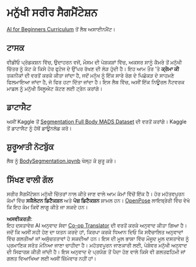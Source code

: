 <!--
CO_OP_TRANSLATOR_METADATA:
{
  "original_hash": "365f0decfe0f47b460bbde8227c5009d",
  "translation_date": "2025-08-26T09:12:52+00:00",
  "source_file": "lessons/4-ComputerVision/12-Segmentation/lab/README.md",
  "language_code": "pa"
}
-->
# ਮਨੁੱਖੀ ਸਰੀਰ ਸੈਗਮੈਂਟੇਸ਼ਨ

[AI for Beginners Curriculum](https://github.com/microsoft/ai-for-beginners) ਤੋਂ ਲੈਬ ਅਸਾਈਨਮੈਂਟ।

## ਟਾਸਕ

ਵੀਡੀਓ ਪ੍ਰੋਡਕਸ਼ਨ ਵਿੱਚ, ਉਦਾਹਰਨ ਵਜੋਂ, ਮੌਸਮ ਦੀ ਪੇਸ਼ਕਸ਼ਾਂ ਵਿੱਚ, ਅਕਸਰ ਸਾਨੂੰ ਕੈਮਰੇ ਤੋਂ ਮਨੁੱਖੀ ਚਿੱਤਰ ਨੂੰ ਕੱਟ ਕੇ ਕਿਸੇ ਹੋਰ ਫੁਟੇਜ ਦੇ ਉੱਪਰ ਰੱਖਣ ਦੀ ਲੋੜ ਹੁੰਦੀ ਹੈ। ਇਹ ਆਮ ਤੌਰ 'ਤੇ **ਕ੍ਰੋਮਾ ਕੀ** ਤਕਨੀਕਾਂ ਦੀ ਵਰਤੋਂ ਕਰਕੇ ਕੀਤਾ ਜਾਂਦਾ ਹੈ, ਜਦੋਂ ਮਨੁੱਖ ਨੂੰ ਇੱਕ ਸਾਰੇ ਰੰਗ ਦੇ ਪਿਛੋਕੜ ਦੇ ਸਾਹਮਣੇ ਫਿਲਮਾਇਆ ਜਾਂਦਾ ਹੈ, ਜੋ ਫਿਰ ਹਟਾ ਦਿੱਤਾ ਜਾਂਦਾ ਹੈ। ਇਸ ਲੈਬ ਵਿੱਚ, ਅਸੀਂ ਇੱਕ ਨਿਊਰਲ ਨੈਟਵਰਕ ਮਾਡਲ ਨੂੰ ਮਨੁੱਖੀ ਸਿਲੂਐਟ ਕੱਟਣ ਲਈ ਟ੍ਰੇਨ ਕਰਾਂਗੇ।

## ਡਾਟਾਸੈਟ

ਅਸੀਂ Kaggle ਤੋਂ [Segmentation Full Body MADS Dataset](https://www.kaggle.com/datasets/tapakah68/segmentation-full-body-mads-dataset) ਦੀ ਵਰਤੋਂ ਕਰਾਂਗੇ। Kaggle ਤੋਂ ਡਾਟਾਸੈਟ ਨੂੰ ਹੱਥੋਂ ਡਾਊਨਲੋਡ ਕਰੋ।

## ਸ਼ੁਰੂਆਤੀ ਨੋਟਬੁੱਕ

ਲੈਬ ਨੂੰ [BodySegmentation.ipynb](../../../../../../lessons/4-ComputerVision/12-Segmentation/lab/BodySegmentation.ipynb) ਖੋਲ੍ਹ ਕੇ ਸ਼ੁਰੂ ਕਰੋ।

## ਸਿੱਖਣ ਵਾਲੀ ਗੱਲ

ਸਰੀਰ ਸੈਗਮੈਂਟੇਸ਼ਨ ਮਨੁੱਖੀ ਚਿੱਤਰਾਂ ਨਾਲ ਕੀਤੇ ਜਾਣ ਵਾਲੇ ਆਮ ਕੰਮਾਂ ਵਿੱਚੋਂ ਇੱਕ ਹੈ। ਹੋਰ ਮਹੱਤਵਪੂਰਨ ਕੰਮਾਂ ਵਿੱਚ **ਸਕੈਲੇਟਨ ਡਿਟੈਕਸ਼ਨ** ਅਤੇ **ਪੋਜ਼ ਡਿਟੈਕਸ਼ਨ** ਸ਼ਾਮਲ ਹਨ। [OpenPose](https://github.com/CMU-Perceptual-Computing-Lab/openpose) ਲਾਇਬ੍ਰੇਰੀ ਵਿੱਚ ਵੇਖੋ ਕਿ ਇਹ ਕੰਮ ਕਿਵੇਂ ਲਾਗੂ ਕੀਤੇ ਜਾ ਸਕਦੇ ਹਨ।

**ਅਸਵੀਕਰਤੀ**:  
ਇਹ ਦਸਤਾਵੇਜ਼ AI ਅਨੁਵਾਦ ਸੇਵਾ [Co-op Translator](https://github.com/Azure/co-op-translator) ਦੀ ਵਰਤੋਂ ਕਰਕੇ ਅਨੁਵਾਦ ਕੀਤਾ ਗਿਆ ਹੈ। ਜਦੋਂ ਕਿ ਅਸੀਂ ਸਹੀ ਹੋਣ ਦਾ ਯਤਨ ਕਰਦੇ ਹਾਂ, ਕਿਰਪਾ ਕਰਕੇ ਧਿਆਨ ਦਿਓ ਕਿ ਸਵੈਚਾਲਿਤ ਅਨੁਵਾਦਾਂ ਵਿੱਚ ਗਲਤੀਆਂ ਜਾਂ ਅਸੁੱਚਤਤਾਵਾਂ ਹੋ ਸਕਦੀਆਂ ਹਨ। ਇਸ ਦੀ ਮੂਲ ਭਾਸ਼ਾ ਵਿੱਚ ਮੌਜੂਦ ਮੂਲ ਦਸਤਾਵੇਜ਼ ਨੂੰ ਪ੍ਰਮਾਣਿਕ ਸਰੋਤ ਮੰਨਿਆ ਜਾਣਾ ਚਾਹੀਦਾ ਹੈ। ਮਹੱਤਵਪੂਰਨ ਜਾਣਕਾਰੀ ਲਈ, ਪੇਸ਼ੇਵਰ ਮਨੁੱਖੀ ਅਨੁਵਾਦ ਦੀ ਸਿਫਾਰਸ਼ ਕੀਤੀ ਜਾਂਦੀ ਹੈ। ਇਸ ਅਨੁਵਾਦ ਦੇ ਪ੍ਰਯੋਗ ਤੋਂ ਪੈਦਾ ਹੋਣ ਵਾਲੇ ਕਿਸੇ ਵੀ ਗਲਤਫਹਿਮੀ ਜਾਂ ਗਲਤ ਵਿਆਖਿਆ ਲਈ ਅਸੀਂ ਜ਼ਿੰਮੇਵਾਰ ਨਹੀਂ ਹਾਂ।
